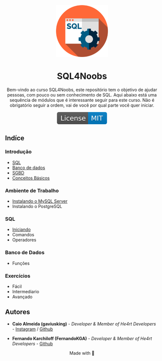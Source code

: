 <h1 align="center">
  <img src="./images/sql.svg" alt="sql-image" width="170">
</h1>

<h1 align="center">SQL4Noobs</h1>

<p align="center">Bem-vindo ao curso SQL4Noobs, este repositório tem o objetivo de ajudar pessoas, com pouco ou sem conhecimento de SQL. Aqui abaixo está uma sequência de módulos que é interessante seguir para este curso. Não é obrigatório seguir a ordem, vai de você por qual parte você quer iniciar.</p>

<p align="center">
  <a href="https://opensource.org/licenses/MIT">
    <img src="./images/License-MIT-blue.svg" alt="License-MIT">
  </a>
</p>

## Indíce

### Introdução

- [SQL](./modules/introduction/sql.md)
- [Banco de dados](./modules/introduction/Banco_de_dados.md)
- [SGBD](./modules/introduction/sgbd.md)
- [Conceitos Básicos](./modules/sql/conceitos_basicos.md)

### Ambiente de Trabalho

- [Instalando o MySQL Server](./modules/configuration/installingMySQL.md)
- Instalando o PostgreSQL

### SQL

- [Iniciando](./modules/sql/starting/start.md)
- Comandos
- Operadores

### Banco de Dados

- Funções

### Exercícios

- Fácil
- Intermediario
- Avançado

## Autores

- **Caio Almeida (gaviusking)** -  *Developer & Member of He4rt Developers* - [Instagram](https://instagram.com/ccaio_reis) / [Github](https://github.com/gaviusking)

- **Fernando Karchiloff (FernandoKGA)** -  *Developer & Member of He4rt Developers* -  [Github](https://github.com/FernandoKGA)

<p align="center">Made with 💜</p>